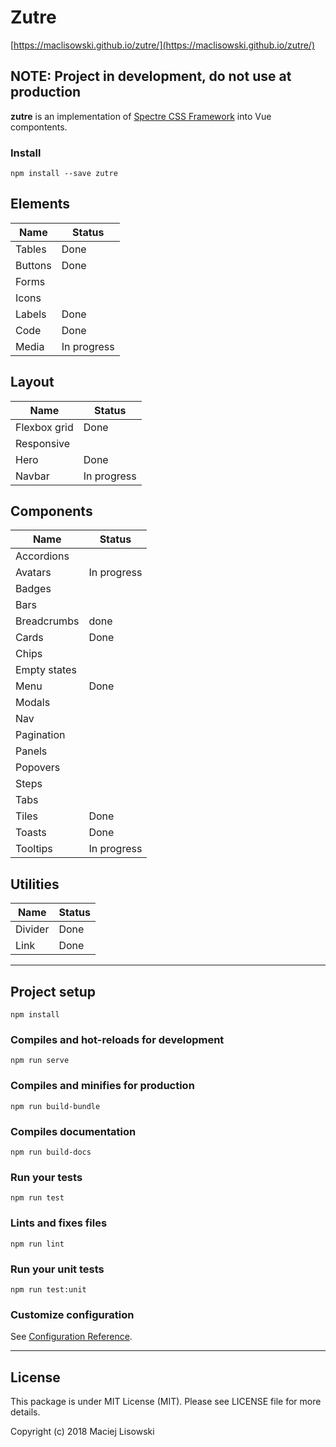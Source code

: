 # Zutre
[https://maclisowski.github.io/zutre/](https://maclisowski.github.io/zutre/)

## NOTE: Project in development, do not use at production

**zutre** is an implementation of [Spectre CSS Framework](https://github.com/picturepan2/spectre) into Vue compontents. 

### Install
```
npm install --save zutre
```
## Elements

| Name | Status |
|---|---|
| Tables | Done |
| Buttons | Done |
| Forms | |
| Icons | |
| Labels | Done |
| Code | Done |
| Media | In progress |

## Layout

| Name | Status |
|---|---|
| Flexbox grid | Done |
| Responsive |  |
| Hero | Done |
| Navbar | In progress |

## Components

| Name | Status |
|---|---|
| Accordions |  |
| Avatars | In progress |
| Badges | |
| Bars | |
| Breadcrumbs | done | 
| Cards | Done |
| Chips | |
| Empty states | |
| Menu | Done |
| Modals | |
| Nav | |
| Pagination | |
| Panels | |
| Popovers | |
| Steps | |
| Tabs | |
| Tiles | Done |
| Toasts | Done |
| Tooltips | In progress |

## Utilities

| Name | Status |
|---|---|
| Divider | Done |
| Link | Done |

---

## Project setup
```
npm install
```

### Compiles and hot-reloads for development
```
npm run serve
```

### Compiles and minifies for production
```
npm run build-bundle
```

### Compiles documentation
```
npm run build-docs
```

### Run your tests
```
npm run test
```

### Lints and fixes files
```
npm run lint
```

### Run your unit tests
```
npm run test:unit
```

### Customize configuration
See [Configuration Reference](https://cli.vuejs.org/config/).

--- 

## License

This package is under MIT License (MIT). Please see LICENSE file for more details.

Copyright (c) 2018 Maciej Lisowski
